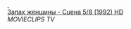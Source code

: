<!--2024-01-24 01:29:01-->
<div>
<a class="nodecor" href=https://www.youtube.com/watch?v=JbgLKUKijcQ target="_blank">
  <img src="https://i.ytimg.com/vi/JbgLKUKijcQ/hqdefault.jpg" class="yb" align="middle" alt="">
</a>
&nbsp;&nbsp;&nbsp;
<div class="inlbl">
  <a class="nodecor" href="https://www.youtube.com/watch?v=JbgLKUKijcQ" target="_blank">Запах женщины - Cцена 5/8 (1992) HD</a><br>
  <i class="smaller2">MOVIECLIPS TV</i>
</div>
</div>
